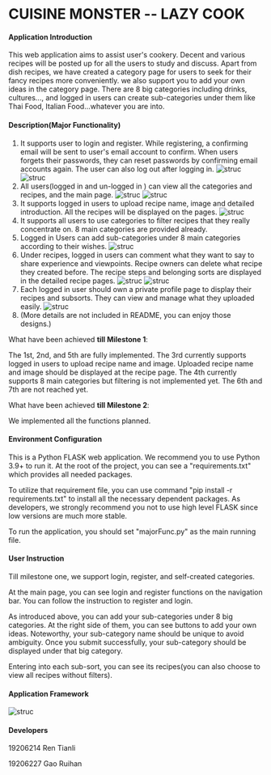# CUISINE MONSTER -- LAZY COOK

#### Application Introduction

This web application aims to assist user's cookery. Decent and various recipes will be posted up for all the users to study and discuss. Apart from dish recipes, we have created a category page for users to seek for their fancy recipes more conveniently. we also support you to add your own ideas in the category page. There are 8 big categories including drinks, cultures..., and logged in users can create sub-categories under them like Thai Food, Italian Food...whatever you are into.

#### Description(Major Functionality)

1. It supports user to login and register. While registering, a confirming email will be sent to user's email account to confirm. When users forgets their passwords, they can reset passwords by confirming email accounts again. The user can also log out after logging in.
![struc](./appdir/static/img/login_dark.png)
![struc](./appdir/static/img/register.png)
2. All users(logged in and un-logged in ) can view all the categories and recipes, and the main page.
![struc](./appdir/static/img/main.png)
![struc](./appdir/static/img/main_dark.png)
3. It supports logged in users to upload recipe name, image and detailed introduction. All the recipes will be displayed on the pages.
![struc](./appdir/static/img/profile_add.png)
4. It supports all users to use categories to filter recipes that they really concentrate on. 8 main categories are provided already. 
5. Logged in Users can add sub-categories under 8 main categories according to their wishes.
![struc](./appdir/static/img/sort.png)
6. Under recipes, logged in users can comment what they want to say to share experience and viewpoints. Recipe owners can delete what recipe they created before. The recipe steps and belonging sorts are displayed in the detailed recipe pages.
![struc](./appdir/static/img/detail_dark.png)
![struc](./appdir/static/img/detail_dark2.png)
7. Each logged in user should own a private profile page to display their recipes and subsorts. They can view and manage what they uploaded easily.
 ![struc](./appdir/static/img/profile_manage.png)
8. (More details are not included in README, you can enjoy those designs.)

What have been achieved **till Milestone 1**:

The 1st, 2nd, and 5th are fully implemented. The 3rd currently supports logged in users to upload recipe name and image. Uploaded recipe name and image should be displayed at the recipe page. The 4th currently supports 8 main categories but filtering is not implemented yet. The 6th and 7th are not reached yet.

What have been achieved **till Milestone 2**:

We implemented all the functions planned.

#### Environment Configuration

This is a Python FLASK web application. We recommend you to use Python 3.9+ to run it. At the root of the project, you can see a "requirements.txt" which provides all needed packages.

To utilize that requirement file, you can use command "pip install -r requirements.txt" to install all the necessary dependent packages. As developers, we strongly recommend you not to use high level FLASK since low versions are much more stable.

To run the application, you should set "majorFunc.py" as the main running file.

#### User Instruction

Till milestone one, we support login, register, and self-created categories. 

At the main page,  you can see login and register functions on the navigation bar. You can follow the instruction to register and login.

As introduced above, you can add your sub-categories under 8 big categories. At the right side of them, you can see buttons to add your own ideas. Noteworthy, your sub-category name should be unique to avoid ambiguity. Once you submit successfully, your sub-category should be displayed under that big category.

Entering into each sub-sort, you can see its recipes(you can also choose to view all recipes without filters).

#### Application Framework
![struc](./appdir/static/img/frame.PNG)

#### Developers

19206214 Ren Tianli

19206227 Gao Ruihan
